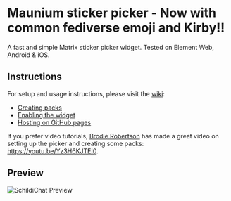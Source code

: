 # Maunium sticker picker - Now with common fediverse emoji and Kirby!!
A fast and simple Matrix sticker picker widget. Tested on Element Web, Android & iOS.

## Instructions
For setup and usage instructions, please visit the [wiki](https://github.com/maunium/stickerpicker/wiki):

* [Creating packs](https://github.com/maunium/stickerpicker/wiki/Creating-packs)
* [Enabling the widget](https://github.com/maunium/stickerpicker/wiki/Enabling-the-widget)
* [Hosting on GitHub pages](https://github.com/maunium/stickerpicker/wiki/Hosting-on-GitHub-pages)

If you prefer video tutorials, [Brodie Robertson](https://www.youtube.com/c/BrodieRobertson) has made a great video on setting up the picker and creating some packs: https://youtu.be/Yz3H6KJTEI0.

## Preview
![SchildiChat Preview](https://github.com/user-attachments/assets/d805b32d-ddb7-441c-919f-9af5a82799ca)
